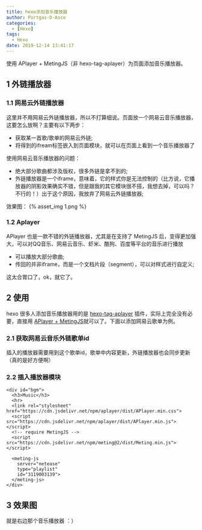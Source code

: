 ```yaml
---
title: hexo添加音乐播放器
author: Portgas·D·Asce
categories:
  - [Hexo]
tags:
  - Hexo
date: 2019-12-14 13:41:17
---
```


使用 APlayer + MetingJS（非 hexo-tag-aplayer）为页面添加音乐播放器。

<!-- more -->

## 1 外链播放器
### 1.1 网易云外链播放器
这里并不用网易云外链播放器，所以不打算细说。页面放一个网易云音乐播放器，这要怎么放啊？主要有以下两步：
- 获取某一首歌/歌单的网易云外链;
- 将得到的ifream标签嵌入到页面模块，就可以在页面上看到一个音乐播放器了

使用网易云音乐播放器的问题：
- 绝大部分歌曲都涉及版权，很多外链是拿不到的;
- 外链播放器是一个iframe，意味着，它的样式你是无法控制的（比方说，它播放器的阴影效果确实不错，但是跟我的其它模块很不搭，我想去掉，可以吗？不行的！）出于这个原因，我放弃了网易云外链播放器;

效果图：
{% asset_img 1.png %}
### 1.2 Aplayer
APlayer 也是一款不错的外链播放器，尤其是在支持了 MetingJS 后，变得更加强大，可以对QQ音乐、网易云音乐、虾米、酷狗、百度等平台的音乐进行播放
- 可以播放大部分歌曲;
- 传回的并非iframe，而是一个文档片段（segment），可以对样式进行自定义;


这太合胃口了，ok，就它了。
## 2 使用
hexo 很多人添加音乐播放器用的是 [hexo-tag-aplayer](https://github.com/MoePlayer/hexo-tag-aplayer/blob/master/docs/README-zh_cn.md) 插件，实际上完全没有必要，直接用 [APlayer + MetingJS](https://github.com/metowolf/MetingJS)就可以了。下面以添加网易云歌单为例。

### 2.1 获取网易云音乐外链歌单id
插入的播放器需要用到这个歌单id，歌单中内容更新，外链播放器也会同步更新（真的是好方便啊）
### 2.2 插入播放器模块
```
<div id="bgm">
  <h3>Music</h3>
  <hr>
  <link rel="stylesheet" href="https://cdn.jsdelivr.net/npm/aplayer/dist/APlayer.min.css">
  <script src="https://cdn.jsdelivr.net/npm/aplayer/dist/APlayer.min.js"></script>
  <!-- require MetingJS -->
  <script src="https://cdn.jsdelivr.net/npm/meting@2/dist/Meting.min.js"></script>

  <meting-js
    server="netease"
    type="playlist"
    id="3119003139">
  </meting-js>
</div>
```
## 3 效果图
就是右边那个音乐播放器 ：）
